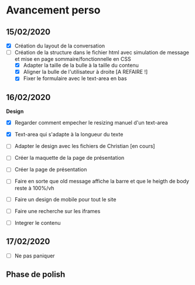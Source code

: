 # Avancement perso
## 15/02/2020
- [x] Création du layout de la conversation  
- [ ] Création de la structure dans le fichier html avec simulation de message et mise en page sommaire/fonctionnelle en CSS
    - [x] Adapter la taille de la bulle à la taille du contenu
    - [x] Aligner la bulle de l'utilisateur à droite [A REFAIRE !]
    - [x] Fixer le formulaire avec le text-area en bas

## 16/02/2020
**Design**
- [x] Regarder comment empecher le resizing manuel d'un text-area
- [x] Text-area qui s'adapte à la longueur du texte
- [ ] Adapter le design avec les fichiers de Christian [en cours]
- [ ] Créer la maquette de la page de présentation
- [ ] Créer la page de présentation
- [ ] Faire en sorte que old message affiche la barre et que le heigth de body reste à 100%/vh
- [ ] Faire un design de mobile pour tout le site
- [ ] Faire une recherche sur les iframes
- [ ] Integrer le contenu  


## 17/02/2020
- [ ] Ne pas paniquer
## Phase de polish

